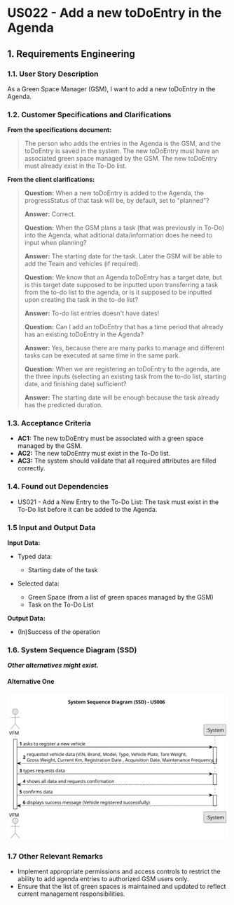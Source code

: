 # US022 - Add a new toDoEntry in the Agenda


## 1. Requirements Engineering

### 1.1. User Story Description

As a Green Space Manager (GSM), I want to add a new toDoEntry in the Agenda.

### 1.2. Customer Specifications and Clarifications 

**From the specifications document:**

> The person who adds the entries in the Agenda is the GSM, and the toDoEntry is saved in the system. 
> The new toDoEntry must have an associated green space managed by the GSM.
> The new toDoEntry must already exist in the To-Do list.
 
**From the client clarifications:**

> **Question:**  When a new toDoEntry is added to the Agenda, the progressStatus of that task will be, by default, set to "planned"?
> 
> **Answer:** Correct.
> 
> **Question:** When the GSM plans a task (that was previously in To-Do) into the Agenda, what aditional data/information does he need to input when planning?
>
> **Answer:** The starting date for the task. Later the GSM will be able to add the Team and vehicles (if required).
> 
> **Question:** We know that an Agenda toDoEntry has a target date, but is this target date supposed to be inputted upon transferring a task from the to-do list to the agenda, or is it supposed to be inputted upon creating the task in the to-do list?
>
> **Answer:** To-do list entries doesn't have dates!
> 
> **Question:** Can I add an toDoEntry that has a time period that already has an existing toDoEntry in the Agenda?
>
> **Answer:** Yes, because there are many parks to manage and different tasks can be executed at same time in the same park.
> 
> **Question:** When we are registering an toDoEntry to the agenda, are the three inputs (selecting an existing task from the to-do list, starting date, and finishing date) sufficient?
>
> **Answer:** The starting date will be enough because the task already has the predicted duration.



### 1.3. Acceptance Criteria

* **AC1:** The new toDoEntry must be associated with a green space managed by the GSM.
* **AC2:** The new toDoEntry must exist in the To-Do list.
* **AC3:** The system should validate that all required attributes are filled correctly.

### 1.4. Found out Dependencies

* US021 - Add a New Entry to the To-Do List: The task must exist in the To-Do list before it can be added to the Agenda.

### 1.5 Input and Output Data

**Input Data:**

* Typed data:
    * Starting date of the task
	
* Selected data:
    * Green Space (from a list of green spaces managed by the GSM)
    * Task on the To-Do List

**Output Data:**

* (In)Success of the operation

### 1.6. System Sequence Diagram (SSD)

**_Other alternatives might exist._**

#### Alternative One

![System Sequence Diagram - Alternative One](svg/us006-system-sequence-diagram-alternative-one.svg)

### 1.7 Other Relevant Remarks

* Implement appropriate permissions and access controls to restrict the ability to add agenda entries to authorized GSM users only.
* Ensure that the list of green spaces is maintained and updated to reflect current management responsibilities.